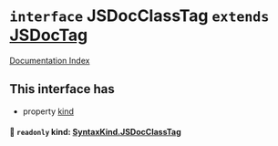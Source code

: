 # `interface` JSDocClassTag `extends` [JSDocTag](../interface.JSDocTag/README.md)

[Documentation Index](../README.md)

## This interface has

- property [kind](#-readonly-kind-syntaxkindjsdocclasstag)


#### 📄 `readonly` kind: [SyntaxKind.JSDocClassTag](../enum.SyntaxKind/README.md#jsdocclasstag--332)



